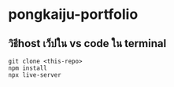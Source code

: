 # pongkaiju-portfolio

## วิธีhost เว็ปใน vs code ใน terminal

```
git clone <this-repo>
npm install
npx live-server
```
